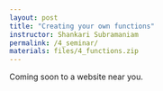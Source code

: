 ```yaml
---
layout: post
title: "Creating your own functions"
instructor: Shankari Subramaniam
permalink: /4_seminar/
materials: files/4_functions.zip
---
```


Coming soon to a website near you.
